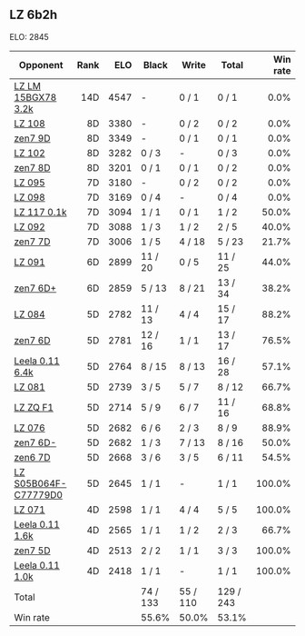 ## LZ 6b2h ##

ELO: 2845

Opponent | Rank | ELO | Black | Write | Total | Win rate
---------|-----:|----:|-------|-------|-------|-------:
[LZ LM 15BGX78 3.2k](LZ%20LM%2015BGX78%203.2k.md) | 14D | 4547 | - | 0 / 1 | 0 / 1 | 0.0%
[LZ 108](LZ%20108.md) | 8D | 3380 | - | 0 / 2 | 0 / 2 | 0.0%
[zen7 9D](zen7%209D.md) | 8D | 3349 | - | 0 / 1 | 0 / 1 | 0.0%
[LZ 102](LZ%20102.md) | 8D | 3282 | 0 / 3 | - | 0 / 3 | 0.0%
[zen7 8D](zen7%208D.md) | 8D | 3201 | 0 / 1 | 0 / 1 | 0 / 2 | 0.0%
[LZ 095](LZ%20095.md) | 7D | 3180 | - | 0 / 2 | 0 / 2 | 0.0%
[LZ 098](LZ%20098.md) | 7D | 3169 | 0 / 4 | - | 0 / 4 | 0.0%
[LZ 117 0.1k](LZ%20117%200.1k.md) | 7D | 3094 | 1 / 1 | 0 / 1 | 1 / 2 | 50.0%
[LZ 092](LZ%20092.md) | 7D | 3088 | 1 / 3 | 1 / 2 | 2 / 5 | 40.0%
[zen7 7D](zen7%207D.md) | 7D | 3006 | 1 / 5 | 4 / 18 | 5 / 23 | 21.7%
[LZ 091](LZ%20091.md) | 6D | 2899 | 11 / 20 | 0 / 5 | 11 / 25 | 44.0%
[zen7 6D+](zen7%206D+.md) | 6D | 2859 | 5 / 13 | 8 / 21 | 13 / 34 | 38.2%
[LZ 084](LZ%20084.md) | 5D | 2782 | 11 / 13 | 4 / 4 | 15 / 17 | 88.2%
[zen7 6D](zen7%206D.md) | 5D | 2781 | 12 / 16 | 1 / 1 | 13 / 17 | 76.5%
[Leela 0.11 6.4k](Leela%200.11%206.4k.md) | 5D | 2764 | 8 / 15 | 8 / 13 | 16 / 28 | 57.1%
[LZ 081](LZ%20081.md) | 5D | 2739 | 3 / 5 | 5 / 7 | 8 / 12 | 66.7%
[LZ ZQ F1](LZ%20ZQ%20F1.md) | 5D | 2714 | 5 / 9 | 6 / 7 | 11 / 16 | 68.8%
[LZ 076](LZ%20076.md) | 5D | 2682 | 6 / 6 | 2 / 3 | 8 / 9 | 88.9%
[zen7 6D-](zen7%206D-.md) | 5D | 2682 | 1 / 3 | 7 / 13 | 8 / 16 | 50.0%
[zen6 7D](zen6%207D.md) | 5D | 2668 | 3 / 6 | 3 / 5 | 6 / 11 | 54.5%
[LZ S05B064F-C77779D0](LZ%20S05B064F-C77779D0.md) | 5D | 2645 | 1 / 1 | - | 1 / 1 | 100.0%
[LZ 071](LZ%20071.md) | 4D | 2598 | 1 / 1 | 4 / 4 | 5 / 5 | 100.0%
[Leela 0.11 1.6k](Leela%200.11%201.6k.md) | 4D | 2565 | 1 / 1 | 1 / 2 | 2 / 3 | 66.7%
[zen7 5D](zen7%205D.md) | 4D | 2513 | 2 / 2 | 1 / 1 | 3 / 3 | 100.0%
[Leela 0.11 1.0k](Leela%200.11%201.0k.md) | 4D | 2418 | 1 / 1 | - | 1 / 1 | 100.0%
Total | | | 74 / 133 | 55 / 110 | 129 / 243 | 
Win rate| | | 55.6% | 50.0% | 53.1% | 
